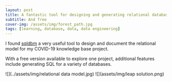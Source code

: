 ```yaml
---
layout: post
title: A fantastic tool for designing and generating relational database models
subtitle: And free
cover-img: /assets/img/forest_path.jpg
tags: [learning, database, data, data engineering]
---
```

I found [sqldbm](https://sqldbm.com/Home/) a very useful tool to design and document the relational model for my COVID-19 knowledge base project. 

With a free version available to explore one project, additional features include generating SQL for a variety of databases.

![](../assets/img/relational data model.jpg)
![](assets/img/leap solution.png)